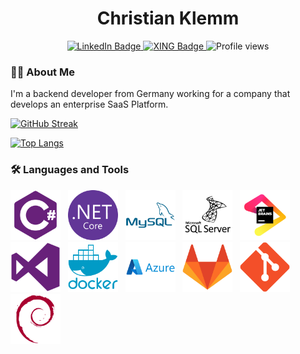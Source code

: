 <div id="header" align="center">
  <h1>Christian Klemm</h1>
  <a href="https://www.linkedin.com/in/christian-klemm-981b0a149/">
    <img src="https://img.shields.io/badge/LinkedIn-blue?style=for-the-badge&logo=linkedin&logoColor=white" alt="LinkedIn Badge"/>
  </a>
  <a href="https://www.xing.com/profile/Christian_Klemm40/">
    <img src="https://img.shields.io/badge/XING-green?style=for-the-badge&logo=xing&logoColor=white" alt="XING Badge"/>
  </a>
  <img src="https://komarev.com/ghpvc/?username=klemmchr&style=for-the-badge&label=Views" alt="Profile views" />
</div>

### 👨‍💻 About Me

I'm a backend developer from Germany working for a company that develops an enterprise SaaS Platform.

[![GitHub Streak](http://github-readme-streak-stats.herokuapp.com?user=klemmchr&theme=dark&date_format=M%20j%5B%2C%20Y%5D)](https://git.io/streak-stats)

[![Top Langs](https://github-readme-stats.vercel.app/api/top-langs/?username=klemmchr&theme=dark&layout=compact)](https://github.com/anuraghazra/github-readme-stats)

### 🛠️ Languages and Tools
<div>
  <img src="https://raw.githubusercontent.com/devicons/devicon/master/icons/csharp/csharp-plain.svg" title="C#" alt="C#" width="80" height="80"/>&nbsp;&nbsp;
  <img src="https://raw.githubusercontent.com/devicons/devicon/master/icons/dotnetcore/dotnetcore-original.svg" title=".NET" alt=".NET" width="80" height="80"/>&nbsp;&nbsp;
  <img src="https://raw.githubusercontent.com/devicons/devicon/master/icons/mysql/mysql-plain-wordmark.svg" title="MySQL" alt="MySQL" width="80" height="80"/>&nbsp;&nbsp;
  <img src="https://raw.githubusercontent.com/devicons/devicon/master/icons/microsoftsqlserver/microsoftsqlserver-plain-wordmark.svg" title="SQL Server" alt="SQL Server" width="80" height="80"/>&nbsp;&nbsp;
  <img src="https://raw.githubusercontent.com/devicons/devicon/master/icons/jetbrains/jetbrains-original.svg" title="JetBrains" alt="JetBrains" width="80" height="80"/>&nbsp;&nbsp;
  <img src="https://raw.githubusercontent.com/devicons/devicon/master/icons/visualstudio/visualstudio-plain.svg" title="Visual Studio" alt="VisualStudio" width="80" height="80"/>&nbsp;&nbsp;
  <img src="https://raw.githubusercontent.com/devicons/devicon/master/icons/docker/docker-plain-wordmark.svg" title="Docker" alt="Docker" width="80" height="80"/>&nbsp;&nbsp;  
  <img src="https://raw.githubusercontent.com/devicons/devicon/master/icons/azure/azure-original-wordmark.svg" title="Azure" alt="Azure" width="80" height="80"/>&nbsp;&nbsp;
  <img src="https://raw.githubusercontent.com/devicons/devicon/master/icons/gitlab/gitlab-original.svg" title="GitLab" alt="GitLab" width="80" height="80"/>&nbsp;&nbsp;
  <img src="https://raw.githubusercontent.com/devicons/devicon/master/icons/git/git-original.svg" title="Git" alt="Git" width="80" height="80"/>&nbsp;&nbsp;
  <img src="https://raw.githubusercontent.com/devicons/devicon/master/icons/debian/debian-plain.svg" title="Debian" alt="Debian" width="80" height="80"/>&nbsp;&nbsp;
</div>

